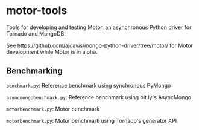 motor-tools
===========

Tools for developing and testing Motor, an asynchronous Python driver for Tornado and MongoDB.

See https://github.com/ajdavis/mongo-python-driver/tree/motor/ for Motor development while Motor is in alpha.

Benchmarking
------------

`benchmark.py`: Reference benchmark using synchronous PyMongo

`asyncmongobenchmark.py`: Reference benchmark using bit.ly's AsyncMongo

`motorbenchmark.py`: Motor benchmark

`motorbenchmark.py`: Motor benchmark using Tornado's generator API
